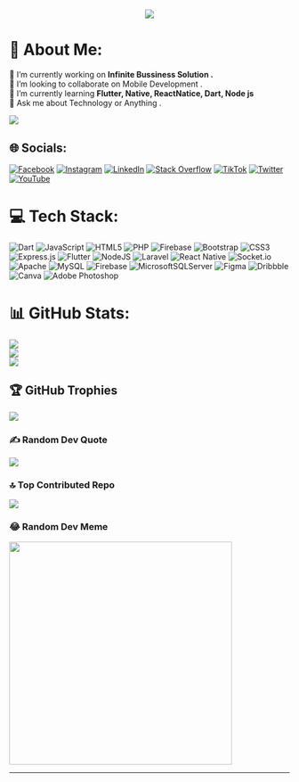 <h1 align="center">
    <img src="https://readme-typing-svg.herokuapp.com/?font=Righteous&size=35&center=true&vCenter=true&width=500&height=70&duration=4000&lines=Hi+There!+👋;+I'm+BoneHein+Wai!;" />
</h1>

# 💫 About Me:
🔭 I’m currently working on  <b>Infinite Bussiness Solution .</b>  <br>👯 I’m looking to collaborate on Mobile Development .<br>🌱 I’m currently learning <b> Flutter, Native, ReactNatice, Dart, Node js</b> <br>💬 Ask me about Technology or Anything .<br>

[![](https://visitcount.itsvg.in/api?id=Boneheinwai6801&icon=5&color=6)](https://visitcount.itsvg.in)
## 

## 🌐 Socials:
[![Facebook](https://img.shields.io/badge/Facebook-%231877F2.svg?logo=Facebook&logoColor=white)](https://facebook.com/heinswaiz2001) [![Instagram](https://img.shields.io/badge/Instagram-%23E4405F.svg?logo=Instagram&logoColor=white)](https://instagram.com/bh33one_hein_wai) [![LinkedIn](https://img.shields.io/badge/LinkedIn-%230077B5.svg?logo=linkedin&logoColor=white)](https://linkedin.com/in/bone-hein-wai-569b29264) [![Stack Overflow](https://img.shields.io/badge/-Stackoverflow-FE7A16?logo=stack-overflow&logoColor=white)](https://stackoverflow.com/users/23189117) [![TikTok](https://img.shields.io/badge/TikTok-%23000000.svg?logo=TikTok&logoColor=white)](https://tiktok.com/@bhw2222) [![Twitter](https://img.shields.io/badge/Twitter-%231DA1F2.svg?logo=Twitter&logoColor=white)](https://twitter.com/BoneHeinWai2) [![YouTube](https://img.shields.io/badge/YouTube-%23FF0000.svg?logo=YouTube&logoColor=white)](https://youtube.com/channel/UCD5TyQGUVOLDXoZW_ZznqPg) 

# 💻 Tech Stack:
![Dart](https://img.shields.io/badge/dart-%230175C2.svg?style=for-the-badge&logo=dart&logoColor=white) ![JavaScript](https://img.shields.io/badge/javascript-%23323330.svg?style=for-the-badge&logo=javascript&logoColor=%23F7DF1E) ![HTML5](https://img.shields.io/badge/html5-%23E34F26.svg?style=for-the-badge&logo=html5&logoColor=white) ![PHP](https://img.shields.io/badge/php-%23777BB4.svg?style=for-the-badge&logo=php&logoColor=white) ![Firebase](https://img.shields.io/badge/firebase-%23039BE5.svg?style=for-the-badge&logo=firebase) ![Bootstrap](https://img.shields.io/badge/bootstrap-%238511FA.svg?style=for-the-badge&logo=bootstrap&logoColor=white) ![CSS3](https://img.shields.io/badge/css3-%231572B6.svg?style=for-the-badge&logo=css3&logoColor=white) ![Express.js](https://img.shields.io/badge/express.js-%23404d59.svg?style=for-the-badge&logo=express&logoColor=%2361DAFB) ![Flutter](https://img.shields.io/badge/Flutter-%2302569B.svg?style=for-the-badge&logo=Flutter&logoColor=white) ![NodeJS](https://img.shields.io/badge/node.js-6DA55F?style=for-the-badge&logo=node.js&logoColor=white) ![Laravel](https://img.shields.io/badge/laravel-%23FF2D20.svg?style=for-the-badge&logo=laravel&logoColor=white) ![React Native](https://img.shields.io/badge/react_native-%2320232a.svg?style=for-the-badge&logo=react&logoColor=%2361DAFB) ![Socket.io](https://img.shields.io/badge/Socket.io-black?style=for-the-badge&logo=socket.io&badgeColor=010101) ![Apache](https://img.shields.io/badge/apache-%23D42029.svg?style=for-the-badge&logo=apache&logoColor=white) ![MySQL](https://img.shields.io/badge/mysql-%2300000f.svg?style=for-the-badge&logo=mysql&logoColor=white) ![Firebase](https://img.shields.io/badge/Firebase-039BE5?style=for-the-badge&logo=Firebase&logoColor=white) ![MicrosoftSQLServer](https://img.shields.io/badge/Microsoft%20SQL%20Server-CC2927?style=for-the-badge&logo=microsoft%20sql%20server&logoColor=white) ![Figma](https://img.shields.io/badge/figma-%23F24E1E.svg?style=for-the-badge&logo=figma&logoColor=white) ![Dribbble](https://img.shields.io/badge/Dribbble-EA4C89?style=for-the-badge&logo=dribbble&logoColor=white) ![Canva](https://img.shields.io/badge/Canva-%2300C4CC.svg?style=for-the-badge&logo=Canva&logoColor=white) ![Adobe Photoshop](https://img.shields.io/badge/adobe%20photoshop-%2331A8FF.svg?style=for-the-badge&logo=adobe%20photoshop&logoColor=white)
# 📊 GitHub Stats:
![](https://github-readme-stats.vercel.app/api?username=Boneheinwai6801&theme=dark&hide_border=false&include_all_commits=true&count_private=false)<br/>
![](https://github-readme-streak-stats.herokuapp.com/?user=Boneheinwai6801&theme=dark&hide_border=true)<br/>
![](https://github-readme-stats.vercel.app/api/top-langs/?username=Boneheinwai6801&theme=dark&hide_border=true&include_all_commits=true&count_private=false&layout=compact)

## 🏆 GitHub Trophies
![](https://github-profile-trophy.vercel.app/?username=Boneheinwai6801&theme=radical&no-frame=false&no-bg=false&margin-w=4)

### ✍️ Random Dev Quote
![](https://quotes-github-readme.vercel.app/api?type=horizontal&theme=radical)

### 🔝 Top Contributed Repo
![](https://github-contributor-stats.vercel.app/api?username=Boneheinwai6801&limit=5&theme=dark&combine_all_yearly_contributions=true)


### 😂 Random Dev Meme
<img src='https://randommeme-five.vercel.app/' style="height: 400px;"/>

---

<!-- Proudly created with GPRM ( https://gprm.itsvg.in ) -->
